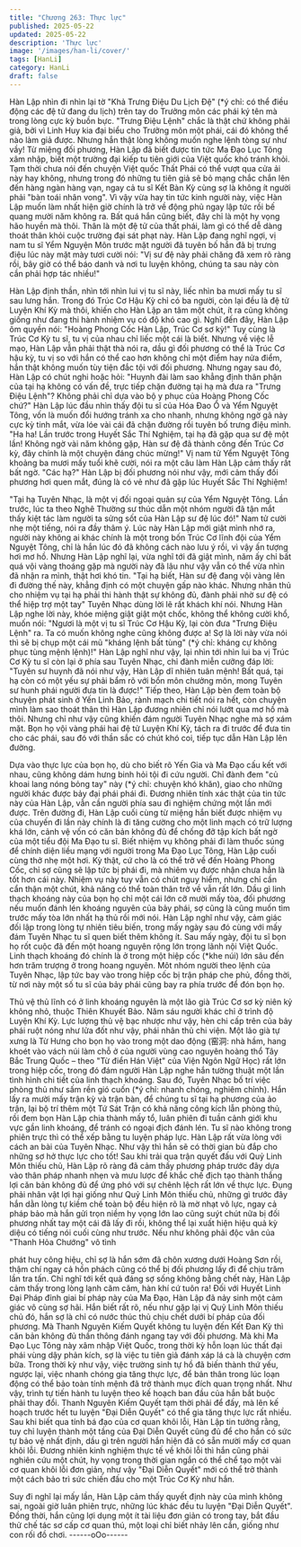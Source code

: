 ```yaml
---
title: "Chương 263: Thực lực"
published: 2025-05-22
updated: 2025-05-22
description: 'Thực lực'
image: '/images/han-li/cover/'
tags: [HanLi]
category: HanLi
draft: false
---
```


Hàn Lập nhìn đi nhìn lại tờ "Khả Trưng Điệu Du Lịch Đệ" (*ý chỉ:
có thể điều động các đệ tử đang du lịch) trên tay do Trưởng môn
các phái ký tên mà trong lòng cực kỳ buồn bực.
"Trưng Điệu Lệnh" chắc là thật chứ không phải giả, bởi vì Linh
Huy kia đại biểu cho Trưởng môn một phái, cái đó không thể nào
làm giả được. Nhưng hắn thật lòng không muốn nghe lệnh tòng
sự như vầy!
Từ miệng đối phương, Hàn Lập đã biết được tin tức Ma Đạo Lục
Tông xâm nhập, biết một trường đại kiếp tu tiên giới của Việt quốc
khó tránh khỏi.
Tạm thời chưa nói đến chuyện Việt quốc Thất Phái có thể vượt
qua cửa ải này hay không, nhưng trong đó những tu tiên giả sẽ
bỏ mạng chắc chắn lên đến hàng ngàn hàng vạn, ngay cả tu sĩ
Kết Bàn Kỳ cùng sợ là không ít người phải "bàn toái nhân vong".
Vì vậy vừa hay tin tức kinh người này, việc Hàn Lập muốn làm
nhất hiện giờ chính là trở về động phủ ngay lập tức rồi bế quang
mười năm không ra.
Bất quá hắn cũng biết, đây chỉ là một hy vọng hão huyền mà thôi.
Thân là một đệ tử của thất phái, làm gì có thể dễ dàng thoát thân
khỏi cuộc trường đại sát phạt này.
Hàn Lập đang nghĩ ngợi, vị nam tu sĩ Yểm Nguyện Môn trước mặt
người đã tuyên bố hắn đã bị trưng điệu lúc này mặt mày tươi cười
nói:
"Vị sư đệ này phải chăng đã xem rõ ràng rồi, bây giờ có thể báo
danh và nơi tu luyện không, chúng ta sau này còn cần phải hợp
tác nhiều!"

Hàn Lập định thần, nhìn tới nhìn lui vị tu sĩ này, liếc nhìn ba mươi
mấy tu sĩ sau lưng hắn. Trong đó Trúc Cơ Hậu Kỳ chỉ có ba
người, còn lại đều là đệ tử Luyện Khí Kỳ mà thôi, khiến cho Hàn
Lập an tâm một chút, ít ra cũng không giống như đang thi hành
nhiệm vụ có độ khó cao gì.
Nghĩ đến đây, Hàn Lập ôm quyền nói:
"Hoàng Phong Cốc Hàn Lập, Trúc Cơ sơ kỳ!"
Tuy cùng là Trúc Cơ Kỳ tu sĩ, tu vị của nhau chỉ liếc một cái là
biết. Nhưng về việc lễ mạo, Hàn Lập vẫn phải thật thà nói ra, dầu
gì đối phương có thể là Trúc Cơ hậu kỳ, tu vị so với hắn có thể
cao hơn không chỉ một điểm hay nửa điểm, hắn thật không muốn
tùy tiện đắc tội với đối phương.
Nhưng ngay sau đó, Hàn Lập có chút nghi hoặc hỏi:
"Huynh đài làm sao khẳng định thân phận của tại hạ không có vấn
đề, trực tiếp chặn đường tại hạ mà đưa ra "Trưng Điệu Lệnh"?
Không phải chỉ dựa vào bộ y phục của Hoàng Phong Cốc chứ?"
Hàn Lập lúc đầu nhìn thấy đội tu sĩ của Hóa Đao Ổ và Yểm
Nguyệt Tông, vốn là muốn đổi hướng tránh xa cho nhanh, nhưng
không ngờ gã này cực kỳ tinh mắt, vừa lóe vài cái đã chặn đường
rồi tuyên bố trưng điệu mình.
"Ha ha! Lần trước trong Huyết Sắc Thí Nghiệm, tại hạ đã gặp qua
sư đệ một lần! Không ngờ vài năm không gặp, Hàn sư đệ đã
thành công đến Trúc Cơ kỳ, đây chính là một chuyện đáng chúc
mừng!" Vị nam tử Yểm Nguyệt Tông khoảng ba mươi mấy tuổi
khẽ cười, nói ra một câu làm Hàn Lập cảm thấy rất bất ngờ.
"Các hạ?"
Hàn Lập bị đối phương nói như vậy, mới cảm thấy đối phương
hơi quen mắt, đúng là có vẻ như đã gặp lúc Huyết Sắc Thí
Nghiệm!

"Tại hạ Tuyên Nhạc, là một vị đối ngoại quản sự của Yểm Nguyệt
Tông. Lần trước, lúc ta theo Nghê Thường sư thúc dẫn một nhóm
người đã tận mắt thấy kiệt tác làm người ta sửng sốt của Hàn Lập
sư đệ lúc đó!" Nam tử cười nhẹ một tiếng, nói ra đầy thâm ý.
Lúc này Hàn Lập mới giật mình nhớ ra, người này không ai khác
chính là một trong bốn Trúc Cơ lĩnh đội của Yểm Nguyệt Tông,
chỉ là hắn lúc đó đã không cách nào lưu ý rồi, vì vậy ấn tượng hơi
mơ hồ. Nhưng Hàn Lập nghĩ lại, vừa nghĩ tới đã giật mình, năm
ấy chỉ bất quá vội vàng thoáng gặp mà người này đã lâu như vậy
vẫn có thể vừa nhìn đã nhận ra mình, thật hơi khó tin.
"Tại hạ biết, Hàn sư đệ đang vội vàng lên đi đường thế này, khẳng
định có một chuyện gấp nào khác. Nhưng nhân thủ cho nhiệm vụ
tại hạ phải thi hành thật sự không đủ, đành phải nhờ sư đệ có thể
hiệp trợ một tay" Tuyên Nhạc dùng lời lẽ rất khách khí nói.
Nhưng Hàn Lập nghe lời này, khóe miệng giật giật một chốc,
không thể không cười khổ, muốn nói:
"Ngươi là một vị tu sĩ Trúc Cơ Hậu Kỳ, lại còn đưa "Trưng Điệu
Lệnh" ra. Ta có muốn không nghe cũng không được a! Sợ là lời
này vừa nói thì sẽ bị chụp một cái mũ "kháng lệnh bất tùng" (*ý
chỉ: kháng cự không phục tùng mệnh lệnh)!"
Hàn Lập nghĩ như vậy, lại nhìn tới nhìn lui ba vị Trúc Cơ Kỳ tu sĩ
còn lại ở phía sau Tuyên Nhạc, chỉ đành miễn cưỡng đáp lời:
"Tuyên sư huynh đã nói như vậy, Hàn Lập dĩ nhiên tuân mệnh!
Bất quá, tại hạ còn có một yếu sự phải bẩm rõ với bổn môn
chưởng môn, mong Tuyên sư hunh phái người đưa tin là được!"
Tiếp theo, Hàn Lập bèn đem toàn bộ chuyện phát sinh ở Yến Linh
Bảo, rành mạch chi tiết nói ra hết, còn chuyện mình làm sao thoát
thân thì Hàn Lập đương nhiên chỉ nói lướt qua mơ hồ mà thôi.
Nhưng chỉ như vậy cũng khiến đám người Tuyên Nhạc nghe mà
sợ xám mặt. Bọn họ vội vàng phái hai đệ tử Luyện Khí Kỳ, tách ra
đi trước để đưa tin cho các phái, sau đó với thần sắc có chút khó
coi, tiếp tục dẫn Hàn Lập lên đường.

Dựa vào thực lực của bọn họ, dù cho biết rõ Yến Gia và Ma Đạo
cấu kết với nhau, cũng không dám hưng binh hỏi tội đi cứu người.
Chỉ đành đem "củ khoai lang nóng bỏng tay" này (*ý chỉ: chuyện
khó khăn), giao cho những người khác được bảy đại phái phái đi.
Đương nhiên tính xác thật của tin tức này của Hàn Lập, vẫn cần
người phía sau đi nghiệm chứng một lần mới được.
Trên đường đi, Hàn Lập cuối cùng từ miệng hắn biết được nhiệm
vụ của chuyến đi lần này chính là đi tăng cường cho một linh
mạch có trữ lượng khá lớn, cảnh vệ vốn có căn bản không đủ để
chống đỡ tập kích bất ngờ của một tiểu đội Ma Đạo tu sĩ.
Biết nhiệm vụ không phải đi làm thuốc súng để chính diện liều
mạng với người trong Ma Đạo Lục Tông, Hàn Lập cuối cùng thở
nhẹ một hơi.
Kỳ thật, cứ cho là có thể trở về đến Hoàng Phong Cốc, chỉ sợ
cũng sẽ lập tức bị phái đi, mà nhiêm vụ được nhận chưa hẳn là
tốt hơn cái này.
Nhiệm vụ này tuy vẫn có chút nguy hiểm, nhưng chỉ cần cẩn thận
một chút, khả năng có thể toàn thân trở về vẫn rất lớn. Dầu gì linh
thạch khoáng này của bọn họ chỉ một cái lớn cỡ mười mấy tòa,
đối phương nếu muốn đánh lén khoáng nguyên của bảy phái, sợ
cũng là cũng muốn tìm trước mấy tòa lớn nhất hạ thủ rồi mới nói.
Hàn Lập nghĩ như vậy, cảm giác đối lập trong lòng tự nhiên tiêu
biến, trong mấy ngày sau đó cùng với mấy đám Tuyên Nhạc tu sĩ
quen biết thêm không ít.
Sau mấy ngày, đội tu sĩ bọn họ rốt cuộc đã đến một hoang
nguyên rộng lớn trong lãnh nội Việt Quốc. Linh thạch khoáng đó
chính là ở trong một hiệp cốc (*khe núi) lớn sâu đến hơn trăm
trượng ở trong hoang nguyên.
Môt nhóm người theo lệnh của Tuyên Nhạc, lập tức bay vào trong
hiệp cốc bị trận pháp che phủ, đồng thời, từ nơi này một số tu sĩ
của bảy phái cũng bay ra phía trước để đón bọn họ.

Thủ vệ thủ lĩnh có ở linh khoáng nguyên là một lão già Trúc Cơ
sơ kỳ niên kỷ không nhỏ, thuộc Thiên Khuyết Bảo. Năm sáu
người khác chỉ ở trình độ Luyện Khí Kỳ.
Lực lượng thủ vệ bạc nhược như vậy, hèn chi cấp trên của bảy
phái ruột nóng như lửa đốt như vậy, phái nhân thủ chi viện.
Một lão già tự xưng là Từ Hưng cho bọn họ vào trong một dao
động (窑洞: nhà hầm, hang khoét vào vách núi làm chỗ ở của
người vùng cao nguyên hoàng thổ Tây Bắc Trung Quốc – theo
"Từ điển Hán Việt" của Viện Ngôn Ngữ Học) rất lớn trong hiệp
cốc, trong đó đám người Hàn Lập nghe hắn tường thuật một lần
tình hình chi tiết của linh thạch khoáng. Sau đó, Tuyên Nhạc bố trí
việc phòng thủ như sấm rền gió cuốn (*ý chỉ: nhanh chóng,
nghiêm chỉnh).
Hắn lấy ra mười mấy trận kỳ và trận bàn, để chúng tu sĩ tại hạ
phương của ảo trận, lại bộ trí thêm một Tứ Sát Trận có khả năng
công kích lẫn phòng thủ, rồi đem bọn Hàn Lập chia thành mấy tổ,
luân phiên đi tuần cảnh giới khu vực gần linh khoáng, để tránh có
ngoại địch đánh lén. Tu sĩ nào không trong phiên trực thì có thể
xếp bằng tu luyện pháp lực.
Hàn Lập rất vừa lòng với cách an bài của Tuyên Nhạc.
Như vậy thì hắn sẽ có thời gian bù đắp cho những sơ hở thực lực
cho tốt!
Sau khi trải qua trận quyết đấu với Quỷ Linh Môn thiếu chủ, Hàn
Lập rõ ràng đã cảm thấy phương pháp trước đây dựa vào thân
pháp nhanh nhẹn và mưu lược để khắc chế địch tạo thành thắng
lợi căn bản không đủ để ứng phó với sự chênh lệch rất lớn về
thực lực. Đụng phải nhân vật lợi hại giống như Quỷ Linh Môn
thiếu chủ, những gì trước đây hắn dằn lòng tự kiềm chế toàn bộ
đều hiện rõ là mờ nhạt vô lực, ngay cả pháp bảo mà hắn gửi trọn
niềm hy vọng lớn lao cũng suýt chút nữa bị đối phương nhất tay
một cái đã lấy đi rồi, không thể lại xuất hiện hiệu quả kỳ diệu có
tiếng nói cuối cùng như trước.
Nếu như không phải độc vân của "Thanh Hỏa Chướng" vô tình

phát huy công hiệu, chỉ sợ là hắn sớm đã chôn xương dưới
Hoàng Sơn rồi, thậm chí ngay cả hồn phách cũng có thể bị đối
phương lấy đi để chịu trăm lần tra tấn. Chỉ nghĩ tới kết quả đáng
sợ sống không bằng chết này, Hàn Lập cảm thấy trong lòng lạnh
căm căm, hàn khí cứ tuôn ra!
Đối với Huyết Linh Đại Pháp đỉnh giai bí pháp này của Ma Đạo,
Hàn Lập đã nảy sinh một cảm giác vô cùng sợ hãi.
Hắn biết rất rõ, nếu như gặp lại vị Quỷ Linh Môn thiếu chủ đó, hắn
sợ là chỉ có nước thúc thủ chịu chết dưới bí pháp của đối
phương. Mà Thanh Nguyên Kiếm Quyết không tu luyện đến Kết
Đan Kỳ thì căn bản không đủ thần thông đánh ngang tay với đối
phương.
Mà khi Ma Đạo Lục Tông này xâm nhập Việt Quốc, trong thời kỳ
hỗn loạn lúc thất đại phái vùng dậy phản kích, sợ là việc tu tiên
giả đánh xáp lá cà là chuyện cơm bữa. Trong thời kỳ như vậy,
việc trường sinh tự hồ đã biến thành thứ yếu, ngược lại, việc
nhanh chóng gia tăng thực lực, để bản thân trong lúc loạn động
có thể bảo toàn tính mệnh đã trở thành mục đích quan trọng nhất.
Như vậy, trình tự tiến hành tu luyện theo kế hoạch ban đầu của
hắn bắt buộc phải thay đổi.
Thanh Nguyên Kiếm Quyết tạm thời phải để đấy, mà lên kế hoạch
trước hết tu luyện "Đại Diễn Quyết" có thể gia tăng thực lực rất
nhiều.
Sau khi biết qua tính bá đạo của cơ quan khôi lỗi, Hàn Lập tin
tưởng rằng, tuy chỉ luyện thành một tầng của Đại Diễn Quyết
cũng đủ để cho hắn có sức tự bảo vệ nhất định, dầu gì trên người
hắn hiện đã có sẵn mười mấy cơ quan khôi lỗi.
Đương nhiên kinh nghiệm thực tế về khôi lỗi thì hắn cũng phải
nghiên cứu một chút, hy vọng trong thời gian ngắn có thể chể tạo
một vài cơ quan khôi lỗi đơn giản, như vậy "Đại Diễn Quyết" mới
có thể trở thành một cách bảo trì sức chiến đấu cho một Trúc Cơ
Kỳ như hắn.

Suy đi nghĩ lại mấy lần, Hàn Lập cảm thấy quyết định này của
mình không sai, ngoài giờ luân phiên trực, những lúc khác đều tu
luyện "Đại Diễn Quyết". Đồng thời, hắn cũng lợi dụng một ít tài
liệu đơn giản có trong tay, bắt đầu thử chế tác sơ cấp cơ quan
thú, một loại chỉ biết nhảy lên cắn, giống như con rối đồ chơi.
------oOo------
